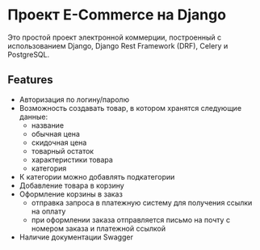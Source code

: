 # Проект E-Commerce на Django

Это простой проект электронной коммерции, построенный с использованием Django, Django Rest Framework (DRF), Celery и PostgreSQL.

## Features

- Авторизация по логину/паролю
- Возможность создавать товар, в котором хранятся следующие данные:
  - название
  - обычная цена
  - скидочная цена
  - товарный остаток
  - характеристики товара
  - категория
- К категории можно добавлять подкатегории
- Добавление товара в корзину
- Оформление корзины в заказ
  - отправка запроса в платежную систему для получения ссылки на оплату
  - при оформлении заказа отправляется письмо на почту с номером заказа и платежной ссылкой
- Наличие документации Swagger
